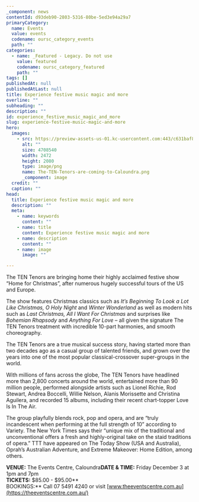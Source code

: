 ```yaml
---
_component: news
contentId: d93deb90-2803-5316-80be-5ed3e94a29a7
primaryCategory:
  name: Events
  value: events
  codename: oursc_category_events
  path: ""
categories:
  - name: _Featured - Legacy. Do not use
    value: featured
    codename: oursc_category_featured
    path: ""
tags: []
publishedAt: null
publishedAtLast: null
title: Experience festive music magic and more
overline: ""
subheading: ""
description: ""
id: experience_festive_music_magic_and_more
slug: experience-festive-music-magic-and-more
hero:
  images:
    - src: https://preview-assets-us-01.kc-usercontent.com:443/c631baf8-1b46-001f-580c-d0001b68b4a8/5291a92a-3fa2-4aed-8310-2317f8dea7bd/The-TEN-Tenors-are-coming-to-Caloundra.png
      alt: ""
      size: 4708540
      width: 2472
      height: 2080
      type: image/png
      name: The-TEN-Tenors-are-coming-to-Caloundra.png
      _component: image
  credit: ""
  caption: ""
head:
  title: Experience festive music magic and more
  description: ""
  meta:
    - name: keywords
      content: ""
    - name: title
      content: Experience festive music magic and more
    - name: description
      content: ""
    - name: image
      image: ""

---
```

The TEN Tenors are bringing home their highly acclaimed festive show “Home for Christmas”, after numerous hugely successful tours of the US and Europe.

The show features Christmas classics such as *It’s Beginning To Look a Lot Like Christmas, O Holy Night* and *Winter Wonderland* as well as modern hits such as *Last Christmas, All I Want For Christmas* and surprises like *Bohemian Rhapsody* and *Anything For Love* – all given the signature The TEN Tenors treatment with incredible 10-part harmonies, and smooth choreography.

The TEN Tenors are a true musical success story, having started more than two decades ago as a casual group of talented friends, and grown over the years into one of the most popular classical-crossover super-groups in the world.

With millions of fans across the globe, The TEN Tenors have headlined more than 2,800 concerts around the world, entertained more than 90 million people, performed alongside artists such as Lionel Richie, Rod Stewart, Andrea Boccelli, Willie Nelson, Alanis Morissette and Christina Aguilera, and recorded 15 albums, including their recent chart-topper Love Is In The Air.

The group playfully blends rock, pop and opera, and are “truly incandescent when performing at the full strength of 10” according to Variety. The New York Times says their “unique mix of the traditional and unconventional offers a fresh and highly-original take on the staid traditions of opera.” TTT have appeared on The Today Show (USA and Australia), Oprah’s Australian Adventure, and Extreme Makeover: Home Edition, among others.

**VENUE:** The Events Centre, Caloundra**DATE & TIME:** Friday December 3 at 1pm and 7pm\
**TICKETS:** $85.00 - $95.00\*\*\
BOOKINGS:\*\* Call 07 5491 4240 or visit [www.theeventscentre.com.au](https://theeventscentre.com.au/)
